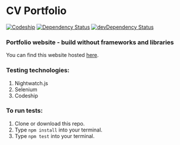 # CV Portfolio

[![Codeship](https://img.shields.io/codeship/f53a8250-d082-0134-b1ad-3e94eb502bad.svg)](https://codeship.com/projects/201245)
[![Dependency Status](https://david-dm.org/rhodespeter/portfolio.svg)](https://david-dm.org/rhodespeter/portfolio)
[![devDependency Status](https://david-dm.org/rhodespeter/portfolio/dev-status.svg)](https://david-dm.org/rhodespeter/portfolio#info=devDependencies)

### Portfolio website - build without frameworks and libraries

You can find this website hosted [here](http://rhodespeter.co.uk).

### Testing technologies:
 1. Nightwatch.js
 2. Selenium
 3. Codeship

### To run tests:
  1. Clone or download this repo.
  2. Type `npm install` into your terminal.
  3. Type `npm test` into your terminal.
